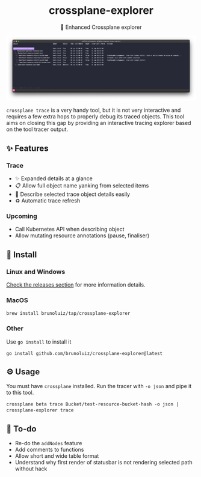 <h1 align="center">
  crossplane-explorer
</h1>

<p align="center">
  🧰 Enhanced Crossplane explorer
</p>

![screenshot](./screenshot.png)

`crossplane trace` is a very handy tool, but it is not very interactive and requires a few extra
hops to properly debug its traced objects. This tool aims on closing this gap by providing
an interactive tracing explorer based on the tool tracer output.

## ✨ Features

### Trace

- ✨ Expanded details at a glance
- 📋 Allow full object name yanking from selected items
- 📖 Describe selected trace object details easily
- ♻️ Automatic trace refresh

### Upcoming

- Call Kubernetes API when describing object
- Allow mutating resource annotations (pause, finaliser)

## 📀 Install

### Linux and Windows

[Check the releases section](https://github.com/brunoluiz/crossplane-explorer/releases) for more information details.

### MacOS

```
brew install brunoluiz/tap/crossplane-explorer
```

### Other

Use `go install` to install it

```
go install github.com/brunoluiz/crossplane-explorer@latest
```

## ⚙️ Usage

You must have `crossplane` installed. Run the tracer with `-o json` and pipe it to this tool.

```
crossplane beta trace Bucket/test-resource-bucket-hash -o json | crossplane-explorer trace
```

## 🧾 To-do

- Re-do the `addNodes` feature
- Add comments to functions
- Allow short and wide table format
- Understand why first render of statusbar is not rendering selected path without hack
